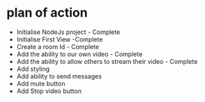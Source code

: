 # plan of action

- Initialise NodeJs project - Complete
- Initialise First View -Complete
- Create a room Id - Complete
- Add the ability to our own video - Complete
- Add the ability to allow others to stream their video - Complete
- Add styling
- Add ability to send messages
- Add mute button
- Add Stop video button
